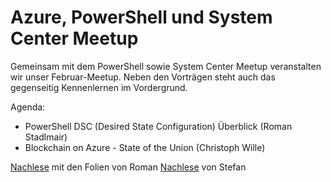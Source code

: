 # Azure, PowerShell und System Center Meetup 

Gemeinsam mit dem PowerShell sowie System Center Meetup veranstalten wir unser Februar-Meetup. Neben den Vorträgen steht auch 
das gegenseitig Kennenlernen im Vordergrund.

Agenda:

 * PowerShell DSC (Desired State Configuration) Überblick (Roman Stadlmair)
 * Blockchain on Azure - State of the Union (Christoph Wille) 
 
 
[Nachlese](http://www.powershell.co.at/nachlese-usergroup-treffen-23-feb-2017/) mit den Folien von Roman
[Nachlese](http://www.scug.at/Blog/tabid/90/EntryId/205/User-Group-Treffen-am-23-Februar-2017.aspx) von Stefan
 
 
 